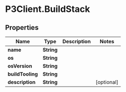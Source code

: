 # P3Client.BuildStack

## Properties
Name | Type | Description | Notes
------------ | ------------- | ------------- | -------------
**name** | **String** |  | 
**os** | **String** |  | 
**osVersion** | **String** |  | 
**buildTooling** | **String** |  | 
**description** | **String** |  | [optional] 


